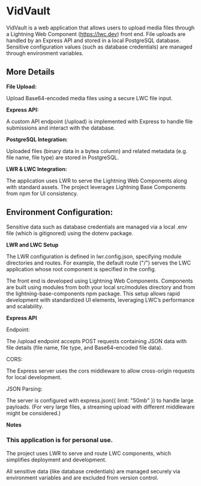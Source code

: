 # VidVault

VidVault is a web application that allows users to upload media files through a Lightning Web Component (https://lwc.dev) front end. File uploads are handled by an Express API and stored in a local PostgreSQL database. Sensitive configuration values (such as database credentials) are managed through environment variables.

## More Details


**File Upload:**
    
Upload Base64-encoded media files using a secure LWC file input.

**Express API:**

A custom API endpoint (/upload) is implemented with Express to handle file submissions and interact with the database.

**PostgreSQL Integration:**

Uploaded files (binary data in a bytea column) and related metadata (e.g. file name, file type) are stored in PostgreSQL.

**LWR & LWC Integration:**

The application uses LWR to serve the Lightning Web Components along with standard assets. The project leverages Lightning Base Components from npm for UI consistency.

    
## Environment Configuration:


Sensitive data such as database credentials are managed via a local .env file (which is gitignored) using the dotenv package.

**LWR and LWC Setup**

The LWR configuration is defined in lwr.config.json, specifying module directories and routes. For example, the default route ("/") serves the LWC application whose root component is specified in the config.

The front end is developed using Lightning Web Components. Components are built using modules from both your local src/modules directory and from the lightning-base-components npm package. This setup allows rapid development with standardized UI elements, leveraging LWC’s performance and scalability.

**Express API**

Endpoint:

The /upload endpoint accepts POST requests containing JSON data with file details (file name, file type, and Base64–encoded file data).
    
CORS:

The Express server uses the cors middleware to allow cross-origin requests for local development.

JSON Parsing:

The server is configured with express.json({ limit: "50mb" }) to handle large payloads. (For very large files, a streaming upload with different middleware might be considered.)

**Notes**

### This application is for personal use.
    
The project uses LWR to serve and route LWC components, which simplifies deployment and development.

All sensitive data (like database credentials) are managed securely via environment variables and are excluded from version control.
